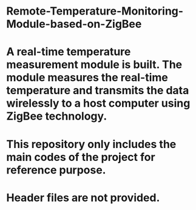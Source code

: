 # Remote-Temperature-Monitoring-Module-based-on-ZigBee

# A real-time temperature measurement module is built. The module measures the real-time temperature and transmits the data wirelessly to a host computer using ZigBee technology.

# This repository only includes the main codes of the project for reference purpose.

# Header files are not provided.
